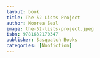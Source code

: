 ```yaml
---
layout: book
title: The 52 Lists Project
author: Moorea Seal
image: the-52-lists-project.jpeg
isbn: 9781632170347
publisher: Sasquatch Books
categories: [Nonfiction]
---
```

